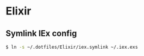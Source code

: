 Elixir
======

## Symlink IEx config

```bash
$ ln -s ~/.dotfiles/Elixir/iex.symlink ~/.iex.exs
```

